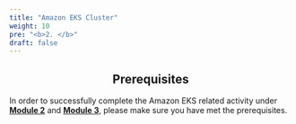 ```yaml
---
title: "Amazon EKS Cluster"
weight: 10
pre: "<b>2. </b>"
draft: false
---
```


<div style="text-align: center"><h2>Prerequisites</h2></div>

In order to successfully complete the Amazon EKS related activity under [**Module 2**](/module2) and [**Module 3**](/module3), please make sure you have met the prerequisites.
